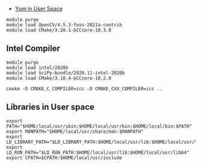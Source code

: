 
+ [Yum in User Space](https://stackoverflow.com/questions/36651091/how-to-install-packages-in-linux-centos-without-root-user-with-automatic-depen)

```
module purge
module load OpenCV/4.5.3-foss-2021a-contrib
module load CMake/3.20.1-GCCcore-10.3.0
```




## Intel Compiler

```
module purge
module load intel/2020b
module load SciPy-bundle/2020.11-intel-2020b
module load CMake/3.18.4-GCCcore-10.2.0
```

```
cmake -D CMAKE_C_COMPILER=icc -D CMAKE_CXX_COMPILER=icc ..
```

## Libraries in User space

```
export PATH="$HOME/local/usr/sbin:$HOME/local/usr/bin:$HOME/local/bin:$PATH"
export MANPATH="$HOME/local/usr/share/man:$MANPATH"
export LD_LIBRARY_PATH="$LD_LIBRARY_PATH:$HOME/local/usr/lib:$HOME/local/usr/lib64"
export LD_RUN_PATH="$LD_RUN_PATH:$HOME/local/usr/lib:$HOME/local/usr/lib64"
export CPATH=$CPATH:$HOME/local/usr/include
```



